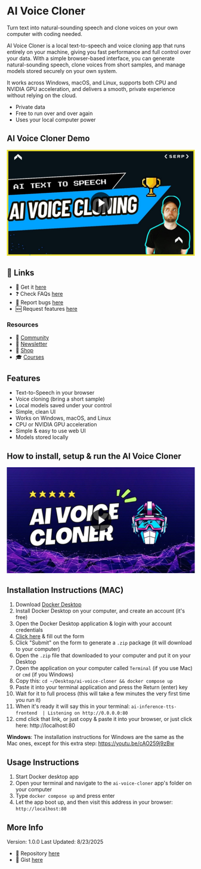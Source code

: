 # AI Voice Cloner

Turn text into natural-sounding speech and clone voices on your own computer with coding needed.

AI Voice Cloner is a local text-to-speech and voice cloning app that runs entirely on your machine, giving you fast performance and full control over your data. With a simple browser-based interface, you can generate natural-sounding speech, clone voices from short samples, and manage models stored securely on your own system. 

It works across Windows, macOS, and Linux, supports both CPU and NVIDIA GPU acceleration, and delivers a smooth, private experience without relying on the cloud.

- Private data
- Free to run over and over again
- Uses your local computer power


## AI Voice Cloner Demo

<a href="https://www.youtube.com/watch?v=-N_H8Aejhh4" target="_blank">
<img src="https://raw.githubusercontent.com/devinschumacher/uploads/refs/heads/main/images/can-you-really-clone-voices-this-easily-hyper-realistic-ai-voice-cloner-elevenlabs-alternative.jpg" width="700px">
</a>


## 🔗 Links

- 🎁 Get it [here](https://serp.ly/ai-voice-cloner)
- ❓ Check FAQs [here](https://github.com/orgs/serpapps/discussions/categories/faq)
- 🐛 Report bugs [here](https://github.com/serpapps/ai-voice-cloner/issues)
- 🆕 Request features [here](https://github.com/serpapps/ai-voice-cloner/issues)

### Resources

- 💬 [Community](https://serp.ly/@serp/community)
- 💌 [Newsletter](https://serp.ly/@serp/email)
- 🛒 [Shop](https://serp.ly/@serp/store)
- 🎓 [Courses](https://serp.ly/@serp/courses)

## Features

- Text-to-Speech in your browser
- Voice cloning (bring a short sample)
- Local models saved under your control
- Simple, clean UI
- Works on Windows, macOS, and Linux
- CPU or NVIDIA GPU acceleration
- Simple & easy to use web UI
- Models stored locally


## How to install, setup & run the AI Voice Cloner
<a href="https://www.youtube.com/watch?v=N9kgW3dSfDU" target="_blank">
<img src="https://raw.githubusercontent.com/devinschumacher/uploads/refs/heads/main/images/ai-voice-cloner-text-to-speech-app-desktop-app-runs-offline-super-realistic.jpg" width="700px">
</a>

## Installation Instructions (MAC)

1. Download [Docker Desktop](https://www.docker.com/products/docker-desktop/#:~:text=Download%20Docker%20Desktop)
2. Install Docker Desktop on your computer, and create an account (it's free)
3. Open the Docker Desktop application & login with your account credentials
4. <a href="https://serpapps.github.io/ai-voice-cloner/">Click here</a> & fill out the form
5. Click "Submit" on the form to generate a `.zip` package (it will download to your computer)
6. Open the `.zip` file that downloaded to your computer and put it on your Desktop
7. Open the application on your computer called `Terminal` (if you use Mac) or `cmd` (if you Windows)
9. Copy this: `cd ~/Desktop/ai-voice-cloner && docker compose up`
10. Paste it into your terminal application and press the Return (enter) key
11.  Wait for it to full process (this will take a few minutes the very first time you run it)
12. When it's ready it will say this in your terminal: `ai-inference-tts-frontend  | Listening on http://0.0.0.0:80` 
13. cmd click that link, or just copy & paste it into your browser, or just click here: http://localhost:80

**Windows**: The installation instructions for Windows are the same as the Mac ones, except for this extra step: https://youtu.be/cAO259j9zBw

## Usage Instructions

1. Start Docker desktop app
2. Open your terminal and navigate to the `ai-voice-cloner` app's folder on your computer
3. Type `docker compose up` and press enter
4. Let the app boot up, and then visit this address in your browser: `http://localhost:80`


## More Info

Version: 1.0.0
Last Updated: 8/23/2025

- 📁 Repository [here](https://github.com/serpapps/ai-voice-cloner/)
- 📝 Gist [here](https://gist.github.com/devinschumacher/9081c7a9a727c9aadf2b35e40783d8d3)

